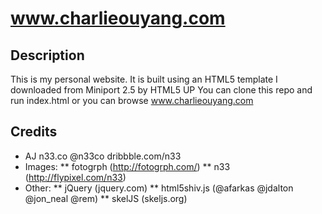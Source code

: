 www.charlieouyang.com
=====================

## Description
This is my personal website. It is built using an HTML5 template I downloaded from Miniport 2.5 by HTML5 UP
You can clone this repo and run index.html or you can browse www.charlieouyang.com

## Credits 
* AJ n33.co @n33co dribbble.com/n33
* Images:
** fotogrph (http://fotogrph.com/)
** n33 (http://flypixel.com/n33)
* Other:
** jQuery (jquery.com)
** html5shiv.js (@afarkas @jdalton @jon_neal @rem)
** skelJS (skeljs.org)